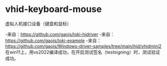 # vhid-keyboard-mouse
虚拟人机接口设备（键盘和鼠标）

-来自：https://github.com/gaojs/loki-hidriver
-来自：https://github.com/gaojs/loki-example
-来自：https://github.com/gaojs/Windows-driver-samples/tree/main/hid/vhidmini2
在win11上，用vs2022编译成功，在开启测试签名（testsigning）时，测试验证成功。
